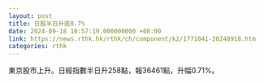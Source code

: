 ```yaml
---
layout: post
title: 日股半日升逾0.7%
date: 2024-09-18 10:57:19.000000000 +08:00
link: https://news.rthk.hk/rthk/ch/component/k2/1771041-20240918.htm
categories: rthk
---
```


東京股市上升。日經指數半日升258點，報36461點，升幅0.71%。
